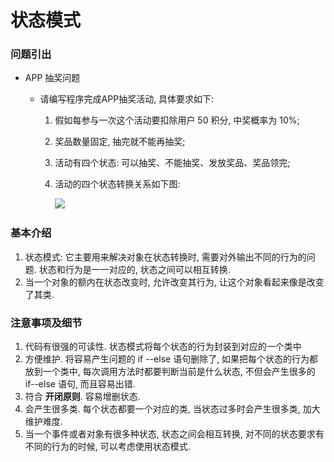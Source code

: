 # 状态模式



### 问题引出

* APP 抽奖问题

  * 请编写程序完成APP抽奖活动, 具体要求如下:

    1. 假如每参与一次这个活动要扣除用户 50 积分, 中奖概率为 10%;

    2. 奖品数量固定, 抽完就不能再抽奖;

    3. 活动有四个状态: 可以抽奖、不能抽奖、发放奖品、奖品领完;

    4. 活动的四个状态转换关系如下图:

       ![](..\_img\APP抽奖状态图.png)



### 基本介绍

1. 状态模式: 它主要用来解决对象在状态转换时, 需要对外输出不同的行为的问题. 状态和行为是一一对应的, 状态之间可以相互转换.
2. 当一个对象的额内在状态改变时, 允许改变其行为, 让这个对象看起来像是改变了其类.



### 注意事项及细节

1. 代码有很强的可读性. 状态模式将每个状态的行为封装到对应的一个类中
2. 方便维护. 将容易产生问题的 if --else 语句删除了, 如果把每个状态的行为都放到一个类中, 每次调用方法时都要判断当前是什么状态, 不但会产生很多的 if--else 语句, 而且容易出错.
3. 符合 **开闭原则**. 容易增删状态.
4. 会产生很多类. 每个状态都要一个对应的类, 当状态过多时会产生很多类, 加大维护难度.
5. 当一个事件或者对象有很多种状态, 状态之间会相互转换, 对不同的状态要求有不同的行为的时候, 可以考虑使用状态模式.



